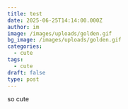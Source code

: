 ```yaml
---
title: test
date: 2025-06-25T14:14:00.000Z
author: im
image: /images/uploads/golden.gif
bg_image: /images/uploads/golden.gif
categories:
  - cute
tags:
  - cute
draft: false
type: post
---
```

so cute
